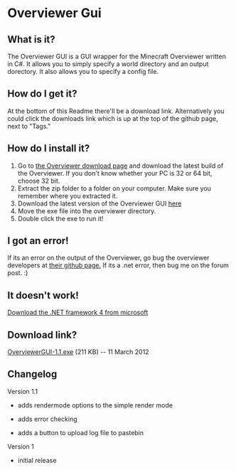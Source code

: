 Overviewer Gui
==============

What is it?
-----------
The Overviewer GUI is a GUI wrapper for the Minecraft Overviewer written in C#. It allows you to simply specify a world directory and an output dorectory. It also allows you to specify a config file.

How do I get it?
----------------
At the bottom of this Readme there'll be a download link. Alternatively you could click the downloads link which is up at the top of the github page, next to "Tags."

How do I install it?
--------------------
1. Go to [the Overviewer download page](https://github.com/overviewer/Minecraft-Overviewer/downloads) and download the latest build of the Overviewer. If you don't know whether your PC is 32 or 64 bit, choose 32 bit.
2. Extract the zip folder to a folder on your computer. Make sure you remember where you extracted it.
3. Download the latest version of the Overviewer GUI [here](https://github.com/rymate1234/Overviewer-GUI/downloads)
4. Move the exe file into the overviewer directory.
5. Double click the exe to run it!

I got an error!
---------------
If its an error on the output of the Overviewer, go bug the overviewer developers at [their github page.](https://github.com/overviewer/Minecraft-Overviewer) If its a .net error, then bug me on the forum post. :)

It doesn't work!
----------------
[Download the .NET framework 4 from microsoft](http://www.microsoft.com/download/en/details.aspx?id=24872)

Download link?
--------------
[OverviewerGUI-1.1.exe][dl] (211 KB) -- 11 March 2012

[dl]: https://github.com/downloads/rymate1234/Overviewer-GUI/OverviewerGUI-1.1.exe

Changelog
---------
Version 1.1

-  adds rendermode options to the simple render mode

-  adds error checking

-  adds a button to upload log file to pastebin

Version 1

-  initial release